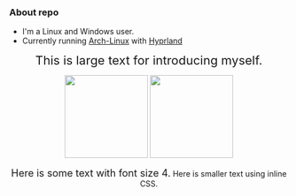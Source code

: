 ### About repo
- I'm a Linux and Windows user.
- Currently running [Arch-Linux](https://https://archlinux.org/) with [Hyprland](https://hyprland.org/)

<p align="center">
  <span style="font-size:22px;">This is large text for introducing myself.</span>
</p>

<p align="center">
  <img height="150" src="https://github-readme-stats.vercel.app/api?username=cannomaly&show_icons=true&theme=dark&count_private=true&hide_border=true" />
  <img height="150" src="https://github-readme-streak-stats.herokuapp.com/?user=cannomaly&theme=dark&hide_border=true" />
</p>

<p align="center">
  <font size="4">Here is some text with font size 4.</font>
  <span style="font-size:14px;">Here is smaller text using inline CSS.</span>
</p>
